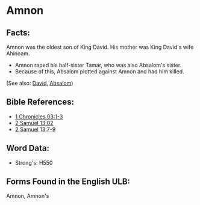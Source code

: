 # Amnon

## Facts:

Amnon was the oldest son of King David. His mother was King David's wife Ahinoam.

* Amnon raped his half-sister Tamar, who was also Absalom's sister.
* Because of this, Absalom plotted against Amnon and had him killed.

(See also: [David](../names/david.md), [Absalom](../names/absalom.md))

## Bible References:

* [1 Chronicles 03:1-3](rc://en/tn/help/1ch/03/01)
* [2 Samuel 13:02](rc://en/tn/help/2sa/13/02)
* [2 Samuel 13:7-9](rc://en/tn/help/2sa/13/07)

## Word Data:

* Strong's: H550

## Forms Found in the English ULB:

Amnon, Amnon's

